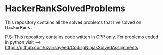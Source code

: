 # HackerRankSolvedProblems
This repository contains all the solved problems that I've solved on HackerRank .

P.S: This repository contains code written in CPP only.
For problems coded in python visit --> https://github.com/uzairsayeed/CodingNinjasSolvedAssignments
